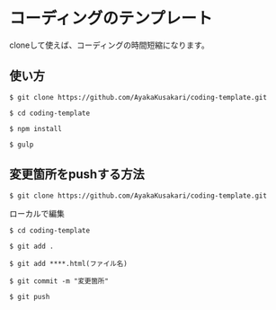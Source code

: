 # コーディングのテンプレート

cloneして使えば、コーディングの時間短縮になります。

## 使い方

`$ git clone https://github.com/AyakaKusakari/coding-template.git`

`$ cd coding-template`

`$ npm install`

`$ gulp`

## 変更箇所をpushする方法

`$ git clone https://github.com/AyakaKusakari/coding-template.git`

ローカルで編集

`$ cd coding-template`

`$ git add .`

`$ git add ****.html(ファイル名)`

`$ git commit -m "変更箇所"`

`$ git push`
